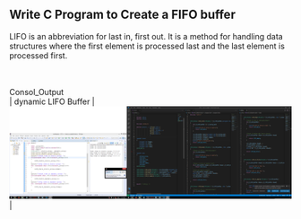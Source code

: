 ## **Write C Program to Create a FIFO buffer** 


LIFO is an abbreviation for last in, first out. It is a method for handling data structures where the first element is processed last and the last element is processed first.


<br></br>
Consol_Output<br>
| dynamic LIFO Buffer |
![image](1.png)|